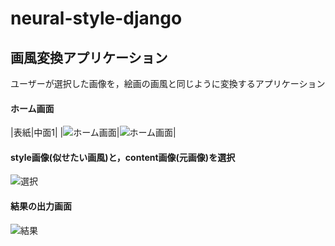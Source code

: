 # neural-style-django

## 画風変換アプリケーション

ユーザーが選択した画像を，絵画の画風と同じように変換するアプリケーション


#### ホーム画面 
|表紙|中面1|
|![ホーム画面](https://github.com/natsu-summer72/neural-style/blob/master/example/home1.png)|![ホーム画面](https://github.com/natsu-summer72/neural-style/blob/master/example/home2.png)|


#### style画像(似せたい画風)と，content画像(元画像)を選択
![選択](https://github.com/natsu-summer72/neural-style/blob/master/example/choose_picture.png)

#### 結果の出力画面
![結果](https://github.com/natsu-summer72/neural-style/blob/master/example/result.png)

